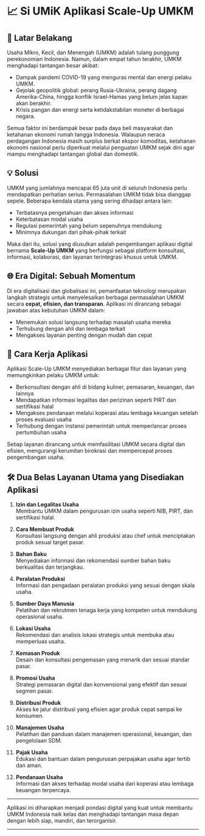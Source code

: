 # 📈 Si UMiK Aplikasi Scale-Up UMKM

## 📌 Latar Belakang

Usaha Mikro, Kecil, dan Menengah (UMKM) adalah tulang punggung perekonomian Indonesia. Namun, dalam empat tahun terakhir, UMKM menghadapi tantangan besar akibat:

- Dampak pandemi COVID-19 yang menguras mental dan energi pelaku UMKM.
- Gejolak geopolitik global: perang Rusia-Ukraina, perang dagang Amerika-China, hingga konflik Israel-Hamas yang belum jelas kapan akan berakhir.
- Krisis pangan dan energi serta ketidakstabilan moneter di berbagai negara.

Semua faktor ini berdampak besar pada daya beli masyarakat dan ketahanan ekonomi rumah tangga Indonesia. Walaupun neraca perdagangan Indonesia masih surplus berkat ekspor komoditas, ketahanan ekonomi nasional perlu diperkuat melalui penguatan UMKM sejak dini agar mampu menghadapi tantangan global dan domestik.

## 💡 Solusi

UMKM yang jumlahnya mencapai 65 juta unit di seluruh Indonesia perlu mendapatkan perhatian serius. Permasalahan UMKM tidak bisa dianggap sepele. Beberapa kendala utama yang sering dihadapi antara lain:

- Terbatasnya pengetahuan dan akses informasi
- Keterbatasan modal usaha
- Regulasi pemerintah yang belum sepenuhnya mendukung
- Minimnya dukungan dari pihak-pihak terkait

Maka dari itu, solusi yang diusulkan adalah pengembangan aplikasi digital bernama **Scale-Up UMKM** yang berfungsi sebagai platform konsultasi, informasi, kolaborasi, dan layanan terintegrasi khusus untuk UMKM.

## 🌐 Era Digital: Sebuah Momentum

Di era digitalisasi dan globalisasi ini, pemanfaatan teknologi merupakan langkah strategis untuk menyelesaikan berbagai permasalahan UMKM secara **cepat, efisien, dan transparan**. Aplikasi ini dirancang sebagai jawaban atas kebutuhan UMKM dalam:

- Menemukan solusi langsung terhadap masalah usaha mereka
- Terhubung dengan ahli dan lembaga terkait
- Mengakses layanan penting dengan mudah dan cepat

## 🔧 Cara Kerja Aplikasi

Aplikasi Scale-Up UMKM menyediakan berbagai fitur dan layanan yang memungkinkan pelaku UMKM untuk:

- Berkonsultasi dengan ahli di bidang kuliner, pemasaran, keuangan, dan lainnya
- Mendapatkan informasi legalitas dan perizinan seperti PIRT dan sertifikasi halal
- Mengakses pendanaan melalui koperasi atau lembaga keuangan setelah proses evaluasi usaha
- Terhubung dengan instansi pemerintah untuk memperlancar proses pertumbuhan usaha

Setiap layanan dirancang untuk memfasilitasi UMKM secara digital dan efisien, mengurangi kerumitan birokrasi dan mempercepat proses pengembangan usaha.

## 🛠️ Dua Belas Layanan Utama yang Disediakan Aplikasi

1. **Izin dan Legalitas Usaha**  
   Membantu UMKM dalam pengurusan izin usaha seperti NIB, PIRT, dan sertifikasi halal.

2. **Cara Membuat Produk**  
   Konsultasi langsung dengan ahli produksi atau chef untuk menciptakan produk sesuai target pasar.

3. **Bahan Baku**  
   Menyediakan informasi dan rekomendasi sumber bahan baku berkualitas dan terjangkau.

4. **Peralatan Produksi**  
   Informasi dan pengadaan peralatan produksi yang sesuai dengan skala usaha.

5. **Sumber Daya Manusia**  
   Pelatihan dan rekrutmen tenaga kerja yang kompeten untuk mendukung operasional usaha.

6. **Lokasi Usaha**  
   Rekomendasi dan analisis lokasi strategis untuk membuka atau memperluas usaha.

7. **Kemasan Produk**  
   Desain dan konsultasi pengemasan yang menarik dan sesuai standar pasar.

8. **Promosi Usaha**  
   Strategi pemasaran digital dan konvensional yang efektif dan sesuai segmen pasar.

9. **Distribusi Produk**  
   Akses ke jalur distribusi yang efisien agar produk cepat sampai ke konsumen.

10. **Manajemen Usaha**  
    Pelatihan dan panduan dalam manajemen operasional, keuangan, dan pengelolaan SDM.

11. **Pajak Usaha**  
    Edukasi dan bantuan dalam pengurusan perpajakan usaha agar tertib dan aman.

12. **Pendanaan Usaha**  
    Informasi dan akses terhadap modal usaha dari koperasi atau lembaga keuangan terpercaya.

---

Aplikasi ini diharapkan menjadi pondasi digital yang kuat untuk membantu UMKM Indonesia naik kelas dan menghadapi tantangan masa depan dengan lebih siap, mandiri, dan terorganisir.

---
